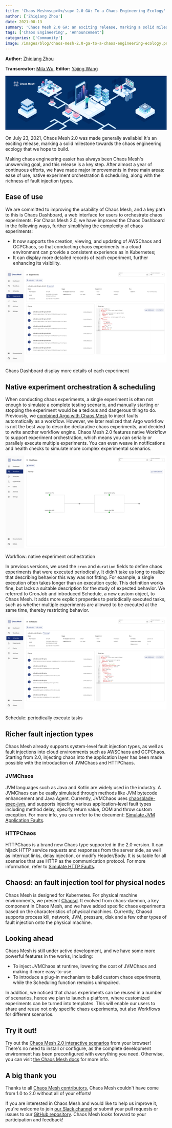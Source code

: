 ```yaml
---
title: 'Chaos Mesh<sup>®</sup> 2.0 GA: To a Chaos Engineering Ecology'
author: ['Zhiqiang Zhou']
date: 2021-08-13
summary: 'Chaos Mesh 2.0 GA: an exciting release, marking a solid milestone towards the chaos engineering ecology that we hope to build.'
tags: ['Chaos Engineering', 'Announcement']
categories: ['Community']
image: /images/blog/chaos-mesh-2.0-ga-to-a-chaos-engineering-ecology.png
---
```


**Author:** [Zhiqiang Zhou](https://github.com/STRRL)

**Transcreator:** [Mila Wu](https://github.com/milasuperstar), **Editor:** [Yajing Wang](https://github.com/anotherrachel)

![Chaos Mesh 2.0 GA: To a Chaos Engineering Ecology](media/chaos-mesh-2.0-ga-to-a-chaos-engineering-ecology.png)

On July 23, 2021, Chaos Mesh 2.0 was made generally available! It's an exciting release, marking a solid milestone towards the chaos engineering ecology that we hope to build.

Making chaos engineering easier has always been Chaos Mesh's unswerving goal, and this release is a key step. After almost a year of continuous efforts, we have made major improvements in three main areas: ease of use, native experiment orchestration & scheduling, along with the richness of fault injection types.

## Ease of use

We are committed to improving the usability of Chaos Mesh, and a key path to this is Chaos Dashboard, a web interface for users to orchestrate chaos experiments. For Chaos Mesh 2.0, we have improved the Chaos Dashboard in the following ways, further simplifying the complexity of chaos experiments:

* It now supports the creation, viewing, and updating of AWSChaos and GCPChaos, so that conducting chaos experiments in a cloud environment can provide a consistent experience as in Kubernetes;
* It can display more detailed records of each experiment, further enhancing its visibility.

![Chaos Dashboard display more details of each experiment](media/chaos-mesh-2.0-dashboard-display-more-details.png)
<div class="caption-center">Chaos Dashboard display more details of each experiment</div>

## Native experiment orchestration & scheduling

When conducting chaos experiments, a single experiment is often not enough to simulate a complete testing scenario, and manually starting or stopping the experiment would be a tedious and dangerous thing to do. Previously, we [combined Argo with Chaos Mesh](https://chaos-mesh.org/blog/building_automated_testing_framework) to inject faults automatically as a workflow. However, we later realized that Argo workflow is not the best way to describe declarative chaos experiments, and decided to write another workflow engine. Chaos Mesh 2.0 features native Workflow to support experiment orchestration, which means you can serially or parallely execute multiple experiments. You can even weave in notifications and health checks to simulate more complex experimental scenarios.

![Workflow: native experiment orchestration](media/chaos-mesh-2.0-workflow-to-support-experiment-orchestration.png)
<div class="caption-center">Workflow: native experiment orchestration</div>

In previous versions, we used the `cron` and `duration` fields to define chaos experiments that were executed periodically.  It didn't take us long to realize that describing behavior this way was not fitting. For example, a single execution often takes longer than an execution cycle. This definition works fine, but lacks a suitable description for the study of expected behavior. We referred to CronJob and introduced Schedule, a new custom object, to Chaos Mesh. It adds more explicit properties to periodically executed tasks, such as whether multiple experiments are allowed to be executed at the same time, thereby restricting behavior.

![Schedule: periodically execute tasks](media/chaos-mesh-2.0-schedule-to-periodically-execute-tasks.png)
<div class="caption-center">Schedule: periodically execute tasks</div>

## Richer fault injection types

Chaos Mesh already supports system-level fault injection types, as well as fault injections into cloud environments such as AWSChaos and GCPChaos. Starting from 2.0, injecting chaos into the application layer has been made possible with the introduction of JVMChaos and HTTPChaos.

### JVMChaos

JVM languages such as Java and Kotlin are widely used in the industry. A JVMChaos can be easily simulated through methods like JVM bytecode enhancement and Java Agent. Currently, JVMChaos uses [chaosblade-exec-jvm](https://github.com/chaosblade-io/chaosblade-exec-jvm), and supports injecting various application-level fault types including method delay, specify return value, OOM and throw custom exception. For more info, you can refer to the document: [Simulate JVM Application Faults](https://chaos-mesh.org/docs/simulate-jvm-application-chaos).

### HTTPChaos

HTTPChaos is a brand new Chaos type supported in the 2.0 version. It can hijack HTTP service requests and responses from the server side, as well as interrupt links, delay injection, or modify Header/Body. It is suitable for all scenarios that use HTTP as the communication protocol. For more information, refer to [Simulate HTTP Faults](https://chaos-mesh.org/docs/simulate-http-chaos-on-kubernetes).

## Chaosd: an fault injection tool for physical nodes

Chaos Mesh is designed for Kubernetes. For physical machine environments, we present [Chaosd](https://github.com/chaos-mesh/chaosd). It evolved from chaos-daemon, a key component in Chaos Mesh, and we have added specific chaos experiments based on the characteristics of physical machines. Currently, Chaosd supports process kill, network, JVM, pressure, disk and a few other types of fault injection onto the physical machine.

## Looking ahead

Chaos Mesh is still under active development, and we have some more powerful features in the works, including:

* To inject JVMChaos at runtime, lowering the cost of JVMChaos and making it more easy-to-use.
* To introduce a plug-in mechanism to build custom chaos experiments, while the Scheduling function remains unimpaired.

In addition, we noticed that chaos experiments can be reused in a number of scenarios, hence we plan to launch a platform, where customized experiments can be turned into templates. This will enable our users to share and reuse not only specific chaos experiments, but also Workflows for different scenarios.

## Try it out!

Try out the [Chaos Mesh 2.0 interactive scenarios](https://chaos-mesh.org/interactive-tutorial) from your browser! There's no need to install or configure, as the complete development environment has been preconfigured with everything you need. Otherwise, you can visit [the Chaos Mesh docs](https://chaos-mesh.org/docs) for more info.

## A big thank you

Thanks to all [Chaos Mesh contributors](https://github.com/chaos-mesh/chaos-mesh/graphs/contributors), Chaos Mesh couldn't have come from 1.0 to 2.0 without all of your efforts!

If you are interested in Chaos Mesh and would like to help us improve it, you're welcome to join [our Slack channel](https://slack.cncf.io/) or submit your pull requests or issues to our [GitHub repository](https://github.com/chaos-mesh/chaos-mesh). Chaos Mesh looks forward to your participation and feedback!

